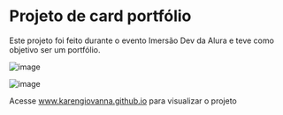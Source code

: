 # Projeto de card portfólio

Este projeto foi feito durante o evento Imersão Dev da Alura e teve como objetivo ser um portfólio.

![image](https://user-images.githubusercontent.com/49700354/116583565-7bebe880-a8e4-11eb-8ad8-de343f8fa345.png)

![image](https://user-images.githubusercontent.com/49700354/116583713-a3db4c00-a8e4-11eb-902e-42d1f88a519a.png)

Acesse www.karengiovanna.github.io para visualizar o projeto
